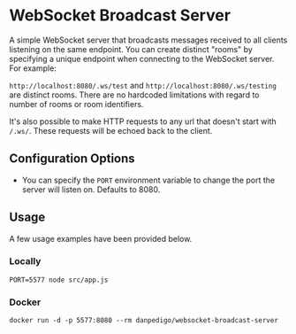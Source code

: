 # WebSocket Broadcast Server

A simple WebSocket server that broadcasts messages received to all clients listening on the same endpoint. You can create distinct "rooms" by specifying a unique endpoint when connecting to the WebSocket server. For example:

`http://localhost:8080/.ws/test` and `http://localhost:8080/.ws/testing` are distinct rooms. There are no hardcoded limitations with regard to number of rooms or room identifiers.

It's also possible to make HTTP requests to any url that doesn't start with `/.ws/`. These requests will be echoed back to the client.

## Configuration Options
- You can specify the `PORT` environment variable to change the port the server will listen on. Defaults to 8080.

## Usage
A few usage examples have been provided below.

### Locally
```
PORT=5577 node src/app.js
```

### Docker
```
docker run -d -p 5577:8080 --rm danpedigo/websocket-broadcast-server
```